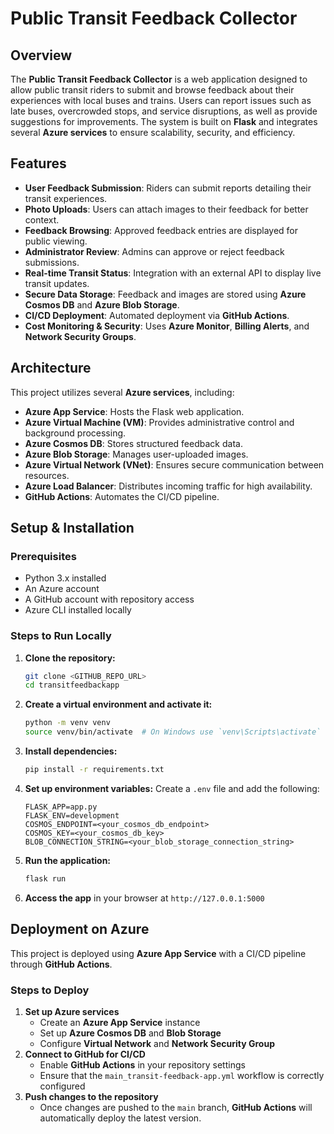 # Public Transit Feedback Collector

## Overview
The **Public Transit Feedback Collector** is a web application designed to allow public transit riders to submit and browse feedback about their experiences with local buses and trains. Users can report issues such as late buses, overcrowded stops, and service disruptions, as well as provide suggestions for improvements. The system is built on **Flask** and integrates several **Azure services** to ensure scalability, security, and efficiency.

## Features
- **User Feedback Submission**: Riders can submit reports detailing their transit experiences.
- **Photo Uploads**: Users can attach images to their feedback for better context.
- **Feedback Browsing**: Approved feedback entries are displayed for public viewing.
- **Administrator Review**: Admins can approve or reject feedback submissions.
- **Real-time Transit Status**: Integration with an external API to display live transit updates.
- **Secure Data Storage**: Feedback and images are stored using **Azure Cosmos DB** and **Azure Blob Storage**.
- **CI/CD Deployment**: Automated deployment via **GitHub Actions**.
- **Cost Monitoring & Security**: Uses **Azure Monitor**, **Billing Alerts**, and **Network Security Groups**.

## Architecture
This project utilizes several **Azure services**, including:
- **Azure App Service**: Hosts the Flask web application.
- **Azure Virtual Machine (VM)**: Provides administrative control and background processing.
- **Azure Cosmos DB**: Stores structured feedback data.
- **Azure Blob Storage**: Manages user-uploaded images.
- **Azure Virtual Network (VNet)**: Ensures secure communication between resources.
- **Azure Load Balancer**: Distributes incoming traffic for high availability.
- **GitHub Actions**: Automates the CI/CD pipeline.

## Setup & Installation
### Prerequisites
- Python 3.x installed
- An Azure account
- A GitHub account with repository access
- Azure CLI installed locally

### Steps to Run Locally
1. **Clone the repository:**
   ```bash
   git clone <GITHUB_REPO_URL>
   cd transitfeedbackapp
   ```
2. **Create a virtual environment and activate it:**
   ```bash
   python -m venv venv
   source venv/bin/activate  # On Windows use `venv\Scripts\activate`
   ```
3. **Install dependencies:**
   ```bash
   pip install -r requirements.txt
   ```
4. **Set up environment variables:**
   Create a `.env` file and add the following:
   ```
   FLASK_APP=app.py
   FLASK_ENV=development
   COSMOS_ENDPOINT=<your_cosmos_db_endpoint>
   COSMOS_KEY=<your_cosmos_db_key>
   BLOB_CONNECTION_STRING=<your_blob_storage_connection_string>
   ```
5. **Run the application:**
   ```bash
   flask run
   ```
6. **Access the app** in your browser at `http://127.0.0.1:5000`

## Deployment on Azure
This project is deployed using **Azure App Service** with a CI/CD pipeline through **GitHub Actions**.

### Steps to Deploy
1. **Set up Azure services**
   - Create an **Azure App Service** instance
   - Set up **Azure Cosmos DB** and **Blob Storage**
   - Configure **Virtual Network** and **Network Security Group**
2. **Connect to GitHub for CI/CD**
   - Enable **GitHub Actions** in your repository settings
   - Ensure that the `main_transit-feedback-app.yml` workflow is correctly configured
3. **Push changes to the repository**
   - Once changes are pushed to the `main` branch, **GitHub Actions** will automatically deploy the latest version.
